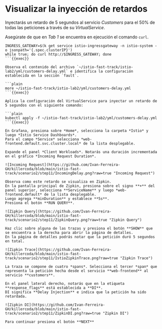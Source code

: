 # Visualizar la inyección de retardos

Inyectarás un retardo de 5 segundos al servicio *Customers* para el 50% de todas las peticiones a través de su *VirtualService*.

Asegúrate de que en *Tab 1* se encuentra en ejecución el comando `curl`.

```plain
INGRESS_GATEWAY=$(k get service istio-ingressgateway -n istio-system -o jsonpath='{.spec.clusterIP}')
while true; do curl http://$INGRESS_GATEWAY; done
```{{exec}}

Observa el contenido del archivo `~/istio-fast-track/istio-lab2/yml/customers-delay.yml` e identifica la configuración establecida en la sección `fault`.

```plain
more ~/istio-fast-track/istio-lab2/yml/customers-delay.yml
```{{exec}}

Aplica la configuración del VirtualService para inyectar un retardo de 5 segundos con el siguiente comando:

```plain
kubectl apply -f ~/istio-fast-track/istio-lab2/yml/customers-delay.yml
```{{exec}}

En Grafana, presiona sobre *Home*, selecciona la carpeta *Istio* y luego *Istio Service Dashboards*.
Para el campo *Service* selecciona *web-frontend.default.svc.cluster.local* de la lista desplegable.

Expande el panel *Client Workloads*. Notarás una duración incrementada en el gráfico *Incoming Request Duration*.

![Incoming Request](https://github.com/Ivan-Ferreira-GH/killercoda/blob/main/istio-fast-track/scenario2/step11/IncomingDelay.png?raw=true "Incoming Request")

Observa como este retardo se visualiza en Zipkin.
En la pantalla principal de Zipkin, presiona sobre el signo **+** del panel superior, selecciona **ServiceName** y luego *web-frontend.default* de la lista desplegable.
Luego agrega **minDuration** y establece **5s**.
Presiona el botón **RUN QUERY**.

![Zipkin Query](https://github.com/Ivan-Ferreira-GH/killercoda/blob/main/istio-fast-track/scenario2/step11/ZipkinQuery.png?raw=true "Zipkin Query")

Haz clic sobre alguna de las trazas y presiona el botón **SHOW** que se encuentra a la derecha para abrir la página de detalles.
En la página de detalles podrás notar que la petición duró 5 segundos en total.

![Zipkin Trace](https://github.com/Ivan-Ferreira-GH/killercoda/blob/main/istio-fast-track/scenario2/step11/IstioZipkinTrace.png?raw=true "Zipkin Trace")

La traza se compone de cuatro *spans*. Selecciona el tercer *span* que representa la petición hecha desde el servicio **web-frontend** al servicio **customers**.

En el panel lateral derecho, notarás que en la etiqueta **response_flags** está establecida a **DI**. 
DI significa **Delay Injection** e indica que la petición ha sido retardada.

![Zipkin DI](https://github.com/Ivan-Ferreira-GH/killercoda/blob/main/istio-fast-track/scenario2/step11/ZipkinDI.png?raw=true "Zipkin DI")

Para continuar presiona el botón **NEXT**

